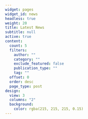 ```yaml
---
widget: pages
widget_id: news
headless: true
weight: 20
title: Latest News
subtitle: null
active: true
content:
  count: 5
  filters:
    author: ""
    category: ""
    exclude_featured: false
    publication_type: ""
    tag: ""
  offset: 0
  order: desc
  page_type: post
design:
  view: 3
  columns: "2"
  background:
    color: rgba(215, 215, 215, 0.15)
---
```

